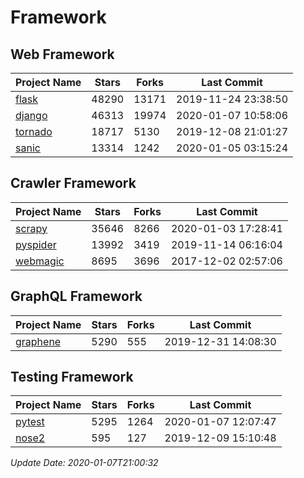 # Framework

## Web Framework

| Project Name | Stars | Forks | Last Commit |
| ------------ | ----- | ----- | ----------- |
| [flask](https://github.com/pallets/flask) | 48290 | 13171 | 2019-11-24 23:38:50 |
| [django](https://github.com/django/django) | 46313 | 19974 | 2020-01-07 10:58:06 |
| [tornado](https://github.com/tornadoweb/tornado) | 18717 | 5130 | 2019-12-08 21:01:27 |
| [sanic](https://github.com/huge-success/sanic) | 13314 | 1242 | 2020-01-05 03:15:24 |

## Crawler Framework

| Project Name | Stars | Forks | Last Commit |
| ------------ | ----- | ----- | ----------- |
| [scrapy](https://github.com/scrapy/scrapy) | 35646 | 8266 | 2020-01-03 17:28:41 |
| [pyspider](https://github.com/binux/pyspider) | 13992 | 3419 | 2019-11-14 06:16:04 |
| [webmagic](https://github.com/code4craft/webmagic) | 8695 | 3696 | 2017-12-02 02:57:06 |

## GraphQL Framework

| Project Name | Stars | Forks | Last Commit |
| ------------ | ----- | ----- | ----------- |
| [graphene](https://github.com/graphql-python/graphene) | 5290 | 555 | 2019-12-31 14:08:30 |

## Testing Framework

| Project Name | Stars | Forks | Last Commit |
| ------------ | ----- | ----- | ----------- |
| [pytest](https://github.com/pytest-dev/pytest) | 5295 | 1264 | 2020-01-07 12:07:47 |
| [nose2](https://github.com/nose-devs/nose2) | 595 | 127 | 2019-12-09 15:10:48 |

*Update Date: 2020-01-07T21:00:32*